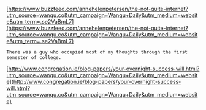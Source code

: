 [https://www.buzzfeed.com/annehelenpetersen/the-not-quite-internet?utm_source=wanqu.co&utm_campaign=Wanqu+Daily&utm_medium=website&utm_term=.se2VaBmL7](https://www.buzzfeed.com/annehelenpetersen/the-not-quite-internet?utm_source=wanqu.co&utm_campaign=Wanqu+Daily&utm_medium=website&utm_term=.se2VaBmL7)
```
There was a guy who occupied most of my thoughts through the first semester of college.
```
[http://www.congregation.ie/blog-papers/your-overnight-success-will.html?utm_source=wanqu.co&utm_campaign=Wanqu+Daily&utm_medium=website](http://www.congregation.ie/blog-papers/your-overnight-success-will.html?utm_source=wanqu.co&utm_campaign=Wanqu+Daily&utm_medium=website)
```
